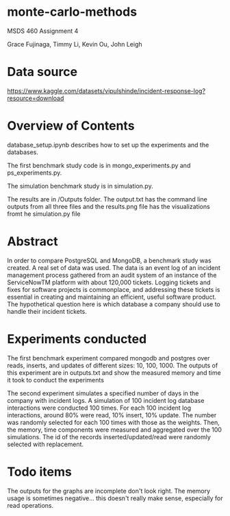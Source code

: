 # monte-carlo-methods
MSDS 460 Assignment 4

Grace Fujinaga, Timmy Li, Kevin Ou, John Leigh

# Data source
https://www.kaggle.com/datasets/vipulshinde/incident-response-log?resource=download

# Overview of Contents

database_setup.ipynb describes how to set up the experiments and the databases.

The first benchmark study code is in mongo_experiments.py and ps_experiments.py. 

The simulation benchmark study is in simulation.py.

The results are in /Outputs folder. The output.txt has the command line outputs from all three files and the
results.png file has the visualizations fromt he simulation.py file


# Abstract
In order to compare PostgreSQL and MongoDB, a benchmark study was created. A real set of data was used. The data is an event log of an incident management process gathered from an audit system of an instance of the ServiceNowTM platform with about 120,000 tickets. Logging tickets and fixes for software projects is commonplace, and addressing these tickets is essential in creating and maintaining an efficient, useful software product. The hypothetical question here is which database a company should use to handle their incident tickets. 
# Experiments conducted

The first benchmark experiment compared mongodb and postgres over reads, inserts, and updates of different sizes: 10, 100, 1000. The outputs of this experiment are in outputs.txt and show the measured memory and time it took to conduct the experiments

The second experiment simulates a specified number of days in the company with incident logs. A simulation of 100 incident log database interactions were conducted 100 times. For each 100 incident log interactions, around 80% were read, 10% insert, 10% update. The number was randomly selected for each 100 times with those as the weights. Then, the memory, time components were measured and aggregated over the 100 simulations. The id of the records inserted/updated/read were randomly selected with replacement. 

# Todo items
The outputs for the graphs are incomplete don't look right. The memory usage is sometimes negative... this doesn't really make sense, especially for read operations. 
